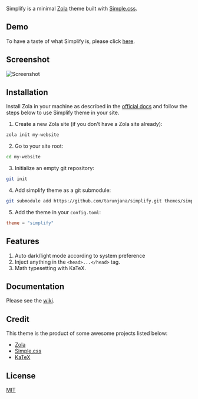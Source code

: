 Simplify is a minimal [Zola](https://www.getzola.org/) theme built with
[Simple.css](https://simplecss.org/).

## Demo

To have a taste of what Simplify is, please click [here](https://simplify-zola.netlify.app).

## Screenshot

![Screenshot](https://raw.githubusercontent.com/tarunjana/simplify/master/screenshot.png)

## Installation

Install Zola in your machine as described in the [official docs](https://www.getzola.org/documentation/getting-started/installation/) and follow the steps below to use Simplify theme in your site.

1. Create a new Zola site (if you don't have a Zola site already):

```bash
zola init my-website
```

2. Go to your site root:

```bash
cd my-website
```

3. Initialize an empty git repository:

```bash
git init
```

4. Add simplify theme as a git submodule:

```bash
git submodule add https://github.com/tarunjana/simplify.git themes/simplify
```

5. Add the theme in your `config.toml`:

```toml
theme = "simplify"
```

## Features

1. Auto dark/light mode according to system preference
2. Inject anything in the `<head>...</head>` tag.
3. Math typesetting with KaTeX.

## Documentation

Please see the [wiki](https://github.com/tarunjana/simplify/wiki).

## Credit

This theme is the product of some awesome projects listed below:

- [Zola](https://www.getzola.org/)
- [Simple.css](https://simplecss.org/)
- [KaTeX](https://katex.org/)

## License

[MIT](https://mit-license.org)
